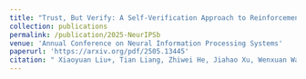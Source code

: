 ```yaml
---
title: "Trust, But Verify: A Self-Verification Approach to Reinforcement Learning with Verifiable Rewards"
collection: publications
permalink: /publication/2025-NeurIPSb
venue: 'Annual Conference on Neural Information Processing Systems'
paperurl: 'https://arxiv.org/pdf/2505.13445'
citation: "	Xiaoyuan Liu+, Tian Liang, Zhiwei He, Jiahao Xu, Wenxuan Wang, Pinjia He, Zhaopeng Tu, Haitao Mi, Dong Yu. <br><i>NeurIPS'25: Annual Conference on Neural Information Processing Systems</i>"
---
```

